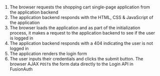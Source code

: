 1. The browser requests the shopping cart single-page application from the application backend
1. The application backend responds with the HTML, CSS & JavaScript of the application
1. The browser loads the application and as part of the initialization process, it makes a request to the application backend to see if the user is logged in 
1. The application backend responds with a 404 indicating the user is not logged in
1. The application renders the login form
1. The user inputs their credentials and clicks the submit button. The browser AJAX `POST`s the form data directly to the Login API in FusionAuth